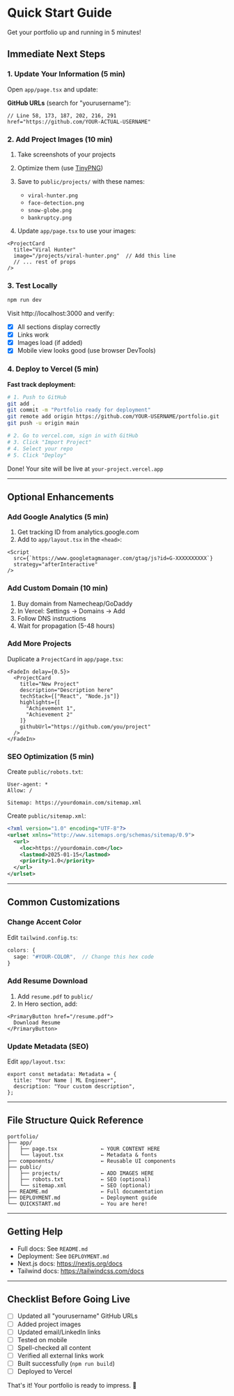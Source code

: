 # Quick Start Guide

Get your portfolio up and running in 5 minutes!

## Immediate Next Steps

### 1. Update Your Information (5 min)

Open `app/page.tsx` and update:

**GitHub URLs** (search for "yourusername"):
```tsx
// Line 58, 173, 187, 202, 216, 291
href="https://github.com/YOUR-ACTUAL-USERNAME"
```

### 2. Add Project Images (10 min)

1. Take screenshots of your projects
2. Optimize them (use [TinyPNG](https://tinypng.com/))
3. Save to `public/projects/` with these names:
   - `viral-hunter.png`
   - `face-detection.png`
   - `snow-globe.png`
   - `bankruptcy.png`

4. Update `app/page.tsx` to use your images:
```tsx
<ProjectCard
  title="Viral Hunter"
  image="/projects/viral-hunter.png"  // Add this line
  // ... rest of props
/>
```

### 3. Test Locally

```bash
npm run dev
```

Visit http://localhost:3000 and verify:
- [x] All sections display correctly
- [x] Links work
- [x] Images load (if added)
- [x] Mobile view looks good (use browser DevTools)

### 4. Deploy to Vercel (5 min)

**Fast track deployment:**

```bash
# 1. Push to GitHub
git add .
git commit -m "Portfolio ready for deployment"
git remote add origin https://github.com/YOUR-USERNAME/portfolio.git
git push -u origin main

# 2. Go to vercel.com, sign in with GitHub
# 3. Click "Import Project"
# 4. Select your repo
# 5. Click "Deploy"
```

Done! Your site will be live at `your-project.vercel.app`

---

## Optional Enhancements

### Add Google Analytics (5 min)

1. Get tracking ID from analytics.google.com
2. Add to `app/layout.tsx` in the `<head>`:
```tsx
<Script
  src={`https://www.googletagmanager.com/gtag/js?id=G-XXXXXXXXXX`}
  strategy="afterInteractive"
/>
```

### Add Custom Domain (10 min)

1. Buy domain from Namecheap/GoDaddy
2. In Vercel: Settings → Domains → Add
3. Follow DNS instructions
4. Wait for propagation (5-48 hours)

### Add More Projects

Duplicate a `ProjectCard` in `app/page.tsx`:
```tsx
<FadeIn delay={0.5}>
  <ProjectCard
    title="New Project"
    description="Description here"
    techStack={["React", "Node.js"]}
    highlights={[
      "Achievement 1",
      "Achievement 2"
    ]}
    githubUrl="https://github.com/you/project"
  />
</FadeIn>
```

### SEO Optimization (5 min)

Create `public/robots.txt`:
```
User-agent: *
Allow: /

Sitemap: https://yourdomain.com/sitemap.xml
```

Create `public/sitemap.xml`:
```xml
<?xml version="1.0" encoding="UTF-8"?>
<urlset xmlns="http://www.sitemaps.org/schemas/sitemap/0.9">
  <url>
    <loc>https://yourdomain.com</loc>
    <lastmod>2025-01-15</lastmod>
    <priority>1.0</priority>
  </url>
</urlset>
```

---

## Common Customizations

### Change Accent Color

Edit `tailwind.config.ts`:
```ts
colors: {
  sage: "#YOUR-COLOR",  // Change this hex code
}
```

### Add Resume Download

1. Add `resume.pdf` to `public/`
2. In Hero section, add:
```tsx
<PrimaryButton href="/resume.pdf">
  Download Resume
</PrimaryButton>
```

### Update Metadata (SEO)

Edit `app/layout.tsx`:
```tsx
export const metadata: Metadata = {
  title: "Your Name | ML Engineer",
  description: "Your custom description",
};
```

---

## File Structure Quick Reference

```
portfolio/
├── app/
│   ├── page.tsx              ← YOUR CONTENT HERE
│   └── layout.tsx            ← Metadata & fonts
├── components/               ← Reusable UI components
├── public/
│   ├── projects/             ← ADD IMAGES HERE
│   ├── robots.txt            ← SEO (optional)
│   └── sitemap.xml           ← SEO (optional)
├── README.md                 ← Full documentation
├── DEPLOYMENT.md             ← Deployment guide
└── QUICKSTART.md             ← You are here!
```

---

## Getting Help

- Full docs: See `README.md`
- Deployment: See `DEPLOYMENT.md`
- Next.js docs: https://nextjs.org/docs
- Tailwind docs: https://tailwindcss.com/docs

---

## Checklist Before Going Live

- [ ] Updated all "yourusername" GitHub URLs
- [ ] Added project images
- [ ] Updated email/LinkedIn links
- [ ] Tested on mobile
- [ ] Spell-checked all content
- [ ] Verified all external links work
- [ ] Built successfully (`npm run build`)
- [ ] Deployed to Vercel

That's it! Your portfolio is ready to impress. 🎉

